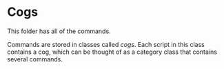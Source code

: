 # Cogs

This folder has all of the commands.

Commands are stored in classes called *cogs*. Each script in this class contains a cog, which can be thought of as a category class that contains several commands.
